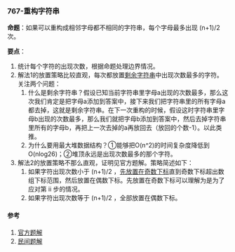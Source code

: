 ### 767-重构字符串

**命题**：如果可以重构成相邻字母都不相同的字符串，每个字母最多出现 (n+1)/2 次。

**要点**：

1. 统计每个字符的出现次数，根据命题处理边界情况。
2. 解法1的放置策略比较直观，每次都放置<u>剩余字符串</u>中出现次数最多的字符。关注两个问题：
   1. 什么是剩余字符串？假设已知当前字符串里字母a出现的次数最多，那么这次我们肯定是把字母a添加到答案中，接下来我们把字符串里的所有字母a都去掉，这就是剩余字符串。在下一次重构的时候，假设这时字符串里字母b出现的次数最多，那么我们就把字母b添加到答案中，然后去掉字符串里所有的字母b，再把上一次去掉的a再放回去（放回的个数-1）。以此类推。
   2. 为什么要用最大堆数据结构？①能够把O(n^2)的时间复杂度降低到O(nlog26)；②堆顶永远是出现次数最多的那个字符。
3. 解法2的放置策略不那么直观，证明见官方题解。策略简述如下：
   1. 如果字符出现次数小于 (n+1)/2 ，<u>先放置在奇数下标</u>直到奇数下标超出数组下标范围，然后放置在偶数下标。先放置在奇数下标可以理解为是为了应对第 ii 步的情况。
   2. 如果字符出现次数等于 (n+1)/2 ，全部放置在偶数下标。

#### 参考

1. [官方题解](https://leetcode-cn.com/problems/reorganize-string/solution/zhong-gou-zi-fu-chuan-by-leetcode-solution/)
2. [民间题解](https://leetcode-cn.com/problems/reorganize-string/solution/cjavapython-zui-da-dui-by-yanghk/)

